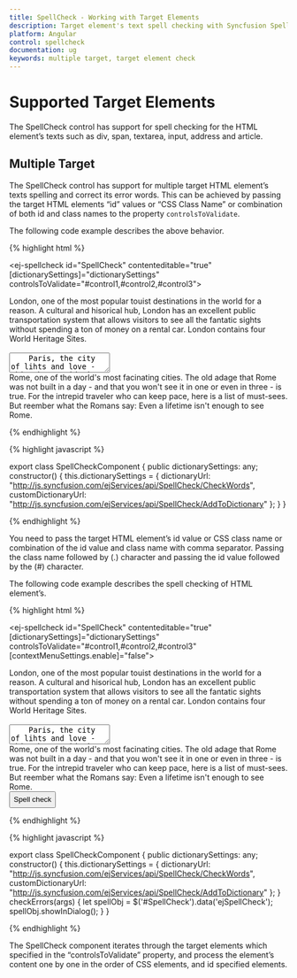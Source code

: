 ```yaml
---
title: SpellCheck - Working with Target Elements
description: Target element's text spell checking with Syncfusion SpellCheck
platform: Angular
control: spellcheck
documentation: ug
keywords: multiple target, target element check
---
```


# Supported Target Elements

The SpellCheck control has support for spell checking for the HTML element’s texts such as div, span, textarea, input, address and article.

## Multiple Target

The SpellCheck control has support for multiple target HTML element’s texts spelling and correct its error words. This can be achieved by passing the target HTML elements “id” values or “CSS Class Name” or combination of both id and class names to the property `controlsToValidate`.

The following code example describes the above behavior.

{% highlight html %}

<ej-spellcheck id="SpellCheck" contenteditable="true" [dictionarySettings]="dictionarySettings" controlsToValidate="#control1,#control2,#control3"></ej-spellcheck>
<div id="control1">
    London, one of the most popular touist destinations in the world for a reason. A cultural and hisorical hub, London has an excellent public transportation system that allows visitors to see all the fantatic sights without spending a ton of money on a rental car.
    London contains four World Heritage Sites.
</div><br />
<textarea id="control2">
    Paris, the city of lihts and love - this short guide is full of ideas for how to make the most of the romnticism that oozes from every one of its beautiful corners.You couldn't possibly visit Paris without seeing the Eiffel Tower.
    Even if you do not want to visit this world famous structure, you will see its top from all over Paris.
</textarea><br />
<span id="control3">
    Rome, one of the world's most facinating cities. The old adage that Rome was not built in a day - and that you won't see it in one or even in three - is true. For the intrepid traveler who can keep pace, here is a list of must-sees.
    But reember what the Romans say: Even a lifetime isn't enough to see Rome.
</span><br />
</div>

{% endhighlight %}

{% highlight javascript %}

export class SpellCheckComponent {
    public dictionarySettings: any;
    constructor() {
        this.dictionarySettings = {
            dictionaryUrl: "http://js.syncfusion.com/ejServices/api/SpellCheck/CheckWords",
            customDictionaryUrl: "http://js.syncfusion.com/ejServices/api/SpellCheck/AddToDictionary"
        };
    }
}

{% endhighlight %}

You need to pass the target HTML element’s id value or CSS class name or combination of the id value and class name with comma separator. Passing the class name followed by (.) character and passing the id value followed by the (#) character.

The following code example describes the spell checking of HTML element’s.

{% highlight html %}

<ej-spellcheck id="SpellCheck" contenteditable="true" [dictionarySettings]="dictionarySettings" controlsToValidate="#control1,#control2,#control3" [contextMenuSettings.enable]="false"></ej-spellcheck>
<div id="control1">
    London, one of the most popular touist destinations in the world for a reason. A cultural and hisorical hub, London has an excellent public transportation system that allows visitors to see all the fantatic sights without spending a ton of money on a rental car.
    London contains four World Heritage Sites.
</div><br />
<textarea id="control2">
    Paris, the city of lihts and love - this short guide is full of ideas for how to make the most of the romnticism that oozes from every one of its beautiful corners.You couldn't possibly visit Paris without seeing the Eiffel Tower.
    Even if you do not want to visit this world famous structure, you will see its top from all over Paris.
</textarea><br />
<span id="control3">
    Rome, one of the world's most facinating cities. The old adage that Rome was not built in a day - and that you won't see it in one or even in three - is true. For the intrepid traveler who can keep pace, here is a list of must-sees.
    But reember what the Romans say: Even a lifetime isn't enough to see Rome.
</span><br />
<input id="CheckSpell" type="button" class="ejinputtext" style="height:30px" value="Spell check" (click)="checkErrors($event)" />

{% endhighlight %}

{% highlight javascript %}

export class SpellCheckComponent {
    public dictionarySettings: any;
    constructor() {
        this.dictionarySettings = {
            dictionaryUrl: "http://js.syncfusion.com/ejServices/api/SpellCheck/CheckWords",
            customDictionaryUrl: "http://js.syncfusion.com/ejServices/api/SpellCheck/AddToDictionary"
        };
    }
    checkErrors(args) {
        let spellObj = $('#SpellCheck').data('ejSpellCheck');
        spellObj.showInDialog();
    }
}

{% endhighlight %}

The SpellCheck component iterates through the target elements which specified in the “controlsToValidate” property, and process the element’s content one by one in the order of CSS elements, and id specified elements.